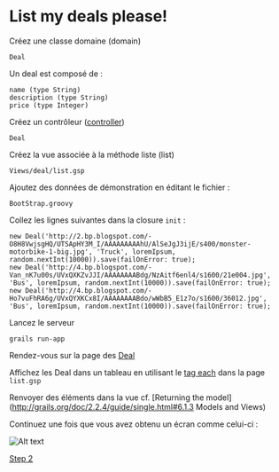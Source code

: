 List my deals please!
=====================

Créez une classe domaine (domain)

    Deal
Un deal est composé de :
    
    name (type String)
    description (type String)
    price (type Integer)

Créez un contrôleur ([controller](http://grails.org/doc/2.2.4/guide/single.html#controllers))

    Deal
Créez la vue associée à la méthode liste (list)

    Views/deal/list.gsp

Ajoutez des données de démonstration en éditant le fichier :

    BootStrap.groovy
Collez les lignes suivantes dans la closure <code>init</code> :

    new Deal('http://2.bp.blogspot.com/-O8H8VwjsgHQ/UTSApHY3M_I/AAAAAAAAAhU/AlSeJgJ3ijE/s400/monster-motorbike-1-big.jpg', 'Truck', loremIpsum, random.nextInt(10000)).save(failOnError: true);
    new Deal('http://4.bp.blogspot.com/-Van_nK7u00s/UVxQXKZvJJI/AAAAAAAABdg/NzAitf6enl4/s1600/21e004.jpg', 'Bus', loremIpsum, random.nextInt(10000)).save(failOnError: true);
    new Deal('http://4.bp.blogspot.com/-Ho7vuFhRA6g/UVxQYXKCx8I/AAAAAAAABdo/wWbB5_E1z7o/s1600/36012.jpg', 'Bus', loremIpsum, random.nextInt(10000)).save(failOnError: true);
Lancez le serveur

    grails run-app
Rendez-vous sur la page des [Deal](http://localhost:8080/larpo-deals/deal/list)

Affichez les Deal dans un tableau en utilisant le [tag each](http://grails.org/doc/2.2.4/ref/Tags/each.html) dans la page <code>list.gsp</code>

Renvoyer des éléments dans la vue cf. [Returning the model](http://grails.org/doc/2.2.4/guide/single.html#6.1.3 Models and Views)

Continuez une fois que vous avez obtenu un écran comme celui-ci :

![Alt text](https://raw2.github.com/larpomatic/larpo-deals/master/hands-on/img/list1.png)

[Step 2](hands-on/p4.md)
